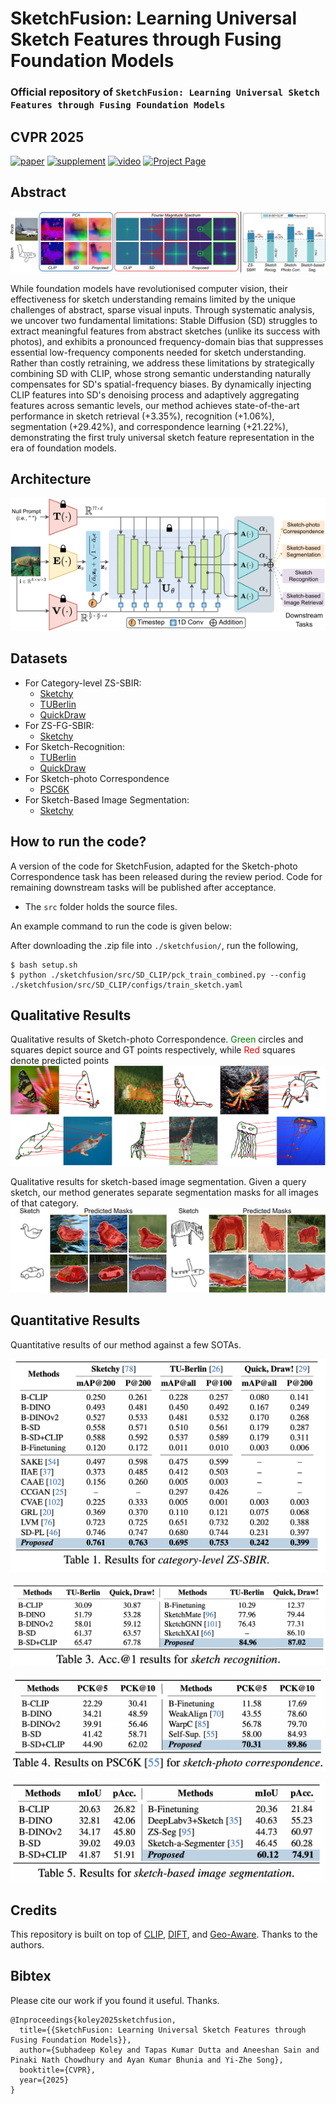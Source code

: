 # SketchFusion: Learning Universal Sketch Features through Fusing Foundation Models
### Official repository of ``SketchFusion: Learning Universal Sketch Features through Fusing Foundation Models``
## **CVPR 2025**
[![paper](https://img.shields.io/badge/arXiv-Paper-brightgreen)](https://arxiv.org/pdf/2503.14129)
[![supplement](https://img.shields.io/badge/Supplementary-Material-F9D371)](https://openreview.net/attachment?id=OQ7Fn5TPjK&name=pdf)
[![video](https://img.shields.io/badge/Video-Presentation-B85252)](https://openreview.net/attachment?id=OQ7Fn5TPjK&name=pdf)
[![Project Page](https://img.shields.io/badge/Project-Page-blue)](https://subhadeepkoley.github.io/SketchFusion/)

## Abstract

 
![abs](./static/teaser.png?raw=true)

 
While foundation models have revolutionised computer vision, their effectiveness for sketch understanding remains limited by the unique challenges of abstract, sparse visual inputs. Through systematic analysis, we uncover two fundamental limitations: Stable Diffusion (SD) struggles to extract meaningful features from abstract sketches (unlike its success with photos), and exhibits a pronounced frequency-domain bias that suppresses essential low-frequency components needed for sketch understanding. Rather than costly retraining, we address these limitations by strategically combining SD with CLIP, whose strong semantic understanding naturally compensates for SD's spatial-frequency biases. By dynamically injecting CLIP features into SD's denoising process and adaptively aggregating features across semantic levels, our method achieves state-of-the-art performance in sketch retrieval (+3.35\%), recognition (+1.06\%), segmentation (+29.42\%), and correspondence learning (+21.22\%), demonstrating the first truly universal sketch feature representation in the era of foundation models.

## Architecture

![arch](./static/arch.png?raw=true)

## Datasets
- For Category-level ZS-SBIR:
  - [Sketchy](https://dl.acm.org/doi/10.1145/2897824.2925954)
  - [TUBerlin](https://cybertron.cg.tu-berlin.de/eitz/projects/classifysketch/sketches_png.zip)
  - [QuickDraw](https://github.com/googlecreativelab/quickdraw-dataset)
- For ZS-FG-SBIR:
  - [Sketchy](https://dl.acm.org/doi/10.1145/2897824.2925954)
- For Sketch-Recognition:
  - [TUBerlin](https://cybertron.cg.tu-berlin.de/eitz/projects/classifysketch/sketches_png.zip)
  - [QuickDraw](https://github.com/googlecreativelab/quickdraw-dataset)
- For Sketch-photo Correspondence
  - [PSC6K](https://github.com/cogtoolslab/photo-sketch-correspondence/blob/main/PSC6K_Benchmark_README.md)
- For Sketch-Based Image Segmentation:
  - [Sketchy](https://dl.acm.org/doi/10.1145/2897824.2925954)


## How to run the code?
 
 A version of the code for SketchFusion, adapted for the Sketch-photo Correspondence task has been released during the review period. Code for remaining downstream tasks will be published after acceptance.
 - The `src` folder holds the source files.

An example command to run the code is given below:

After downloading the .zip file into `./sketchfusion/`, run the following,
```shell
$ bash setup.sh
$ python ./sketchfusion/src/SD_CLIP/pck_train_combined.py --config ./sketchfusion/src/SD_CLIP/configs/train_sketch.yaml
```


## Qualitative Results

Qualitative results of Sketch-photo Correspondence. 
<span style="color:green">Green</span> circles and squares depict source and
GT points respectively, while <span style="color:red">Red</span> squares denote predicted points
![qualitative_FG](https://github.com/TapasKumarDutta1/SketchFusion/blob/main/static/correspondence.jpg?raw=true)


Qualitative results for sketch-based image segmentation.
Given a query sketch, our method generates separate segmentation
masks for all images of that category. 
![qualitative_FG](https://github.com/TapasKumarDutta1/SketchFusion/blob/main/static/seg.jpg?raw=true)


## Quantitative Results

Quantitative results of our method against a few SOTAs.

![qualitative_FG](https://github.com/TapasKumarDutta1/SketchFusion/blob/main/static/category_level_ZS-SBIR.png?raw=true)

![qualitative_FG](https://github.com/TapasKumarDutta1/SketchFusion/blob/main/static/sketch_recognition.png?raw=true)

![qualitative_FG](https://github.com/TapasKumarDutta1/SketchFusion/blob/main/static/point_correspondence.png?raw=true)

![qualitative_FG](https://github.com/TapasKumarDutta1/SketchFusion/blob/main/static/segmentation.png?raw=true)


## Credits

This repository is built on top of [CLIP](https://github.com/openai/CLIP.git), [DIFT](https://github.com/Tsingularity/dift), and [Geo-Aware](https://github.com/Junyi42/GeoAware-SC.git).
Thanks to the authors.

## Bibtex

Please cite our work if you found it useful. Thanks.
```
@Inproceedings{koley2025sketchfusion,
  title={{SketchFusion: Learning Universal Sketch Features through Fusing Foundation Models}},
  author={Subhadeep Koley and Tapas Kumar Dutta and Aneeshan Sain and Pinaki Nath Chowdhury and Ayan Kumar Bhunia and Yi-Zhe Song},
  booktitle={CVPR},
  year={2025}
}
```
